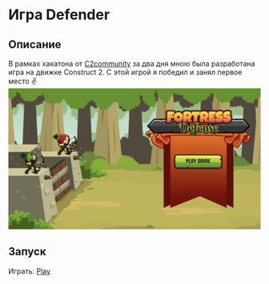 # Игра Defender

## Описание
В рамках хакатона от [C2community](http://c2community.ru/forum/) за два дня мною была разработана игра на движке Construct 2.
С этой игрой я победил и занял первое место :v:
![demo](./defender_demo.png)

## Запуск
Играть: [Play](https://dronoti.github.io/defender/defender/)
